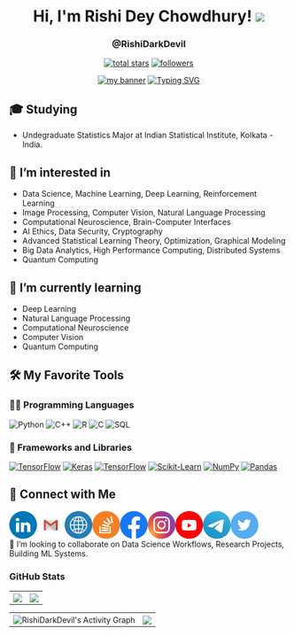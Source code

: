 <h1 align="center">
Hi, I'm Rishi Dey Chowdhury!
  <img src="https://media.giphy.com/media/hvRJCLFzcasrR4ia7z/giphy.gif" width="30"></h1> 
<h3 align="center">@RishiDarkDevil</h3> 

<p align="center">
  <a href="https://github.com/RishiDarkDevil?tab=repositories&sort=stargazers">
    <img alt="total stars" title="Total stars on GitHub" src="https://custom-icon-badges.demolab.com/github/stars/RishiDarkDevil?color=55960c&style=for-the-badge&labelColor=488207&logo=star"/></a>
  <a href="https://github.com/RishiDarkDevil?tab=followers">
    <img alt="followers" title="Follow me on Github" src="https://custom-icon-badges.demolab.com/github/followers/RishiDarkDevil?color=236ad3&labelColor=1155ba&style=for-the-badge&logo=person-add&label=Follow&logoColor=white"/></a>
</p>

<p align="center">
  <a href="https://rishidarkdevil.github.io/" target="_blank" rel="noreferrer"><img src="https://user-images.githubusercontent.com/52328147/192350589-c7164d50-a563-4405-9ee8-3a8e9efbeacc.png" alt="my banner"></a>
  <a href="https://git.io/typing-svg"><img src="https://readme-typing-svg.demolab.com?font=Fira+Code&pause=1000&center=true&width=435&lines=Machine+Learning;Deep+Learning;Computer+Vision;Natural+Language+Processing;Computational+Neuroscience;Data+Security;Quantum+Computing" alt="Typing SVG" /></a>
</p> 

## 🎓 Studying
  - Undegraduate Statistics Major at Indian Statistical Institute, Kolkata - India.
## 👀 I’m interested in
  - Data Science, Machine Learning, Deep Learning, Reinforcement Learning 
  - Image Processing, Computer Vision, Natural Language Processing
  - Computational Neuroscience, Brain-Computer Interfaces
  - AI Ethics, Data Security, Cryptography  
  - Advanced Statistical Learning Theory, Optimization, Graphical Modeling
  - Big Data Analytics, High Performance Computing, Distributed Systems
  - Quantum Computing
## 🌱 I’m currently learning 
  - Deep Learning
  - Natural Language Processing
  - Computational Neuroscience
  - Computer Vision
  - Quantum Computing

## 🛠️ My Favorite Tools

### 👨‍💻 Programming Languages

<p>
<img alt="Python" src="https://img.shields.io/badge/Python%20-%2314354C.svg?logo=python&logoColor=white">
<img alt="C++" src="https://img.shields.io/badge/C++%20-%2300599C.svg?logo=c%2B%2B&logoColor=white">
<img alt="R" src="https://img.shields.io/badge/R%20-%2300599C.svg?logo=R&logoColor=white">
<img alt="C" src="https://img.shields.io/badge/C%20-%232370ED.svg?logo=c&logoColor=white">
<img alt="SQL" src="https://img.shields.io/badge/SQL%20-%23025E8C.svg?logo=amazon-dynamodb&logoColor=white">

### 🧰 Frameworks and Libraries

<p>
    <a href="#"><img alt="TensorFlow" src="https://img.shields.io/badge/PyTorch%20-%23DC143C.svg?logo=PyTorch&logoColor=white"></a>
    <a href="#"><img alt="Keras" src="https://img.shields.io/badge/Keras%20-%23D00000.svg?logo=Keras&logoColor=white"></a>
    <a href="#"><img alt="TensorFlow" src="https://img.shields.io/badge/TensorFlow%20-%23FF6F00.svg?logo=TensorFlow&logoColor=white"></a>
    <a href="#"><img alt="Scikit-Learn" src="https://img.shields.io/badge/scikitlearn%20-%23C2DFFF.svg?logo=scikit-learn&logoColor=blue"></a>
    <a href="#"><img alt="NumPy" src="https://img.shields.io/badge/Numpy%20-%23013243.svg?logo=numpy&logoColor=white"></a>
    <a href="#"><img alt="Pandas" src="https://img.shields.io/badge/Pandas%20-%23150458.svg?logo=pandas&logoColor=white"></a>
</p>

## 🤝 Connect with Me

<a href="https://www.linkedin.com/in/rishi-dey-chowdhury/"><img align="left" src="https://raw.githubusercontent.com/RishiDarkDevil/RishiDarkDevil/main/SVG/Color/LinkedIN.svg" alt="Rishi Dey Chowdhury | LinkedIn" width="50px"/></a>
<a href="mailto: rishi8001100192@gmail.com"><img align="left" src="https://raw.githubusercontent.com/RishiDarkDevil/RishiDarkDevil/main/SVG/Color/Gmail.svg" alt="Rishi Dey Chowdhury | Gmail" width="50px"/></a>
<a href="https://rishidarkdevil.github.io/"><img align="left" src="https://raw.githubusercontent.com/RishiDarkDevil/RishiDarkDevil/main/SVG/Color/WWW.svg" alt="Rishi Dey Chowdhury | Website" width="50px"/></a>
<a href="https://stackoverflow.com/users/15240549/rishi-dey-chowdhury"><img align="left" src="https://raw.githubusercontent.com/RishiDarkDevil/RishiDarkDevil/main/SVG/Color/Stackoverflow.svg" alt="Rishi Dey Chowdhury | StackOverflow" width="50px"/></a>
<a href="https://www.facebook.com/rishi.deychowdhury/"><img align="left" src="https://raw.githubusercontent.com/RishiDarkDevil/RishiDarkDevil/main/SVG/Color/Facebook.svg" alt="Rishi Dey Chowdhury | Facebook" width="50px"/></a>
<a href="https://www.instagram.com/rishidarkdevil/"><img align="left" src="https://raw.githubusercontent.com/RishiDarkDevil/RishiDarkDevil/main/SVG/Color/Instagram.svg" alt="Rishi Dey Chowdhury | Instagram" width="50px"/></a>
<a href="https://www.youtube.com/channel/UCiOcFWpy2TxZE8hXK4dQ-Wg"><img align="left" src="https://raw.githubusercontent.com/RishiDarkDevil/RishiDarkDevil/main/SVG/Color/Youtube.svg" alt="Rishi Dey Chowdhury | YouTube" width="50px"/></a>
<a href="https://t.me/RishiDarkDevil"><img align="left" src="https://raw.githubusercontent.com/RishiDarkDevil/RishiDarkDevil/main/SVG/Color/Telegram.svg" alt="Rishi Dey Chowdhury | Telegram" width="50px"/></a>
<a href="https://twitter.com/rishidarkdevil"><img align="left" src="https://raw.githubusercontent.com/RishiDarkDevil/RishiDarkDevil/main/SVG/Color/Twitter.svg" alt="Rishi Dey Chowdhury | Twitter" width="50px"/></a>
</br></br></br>
💞️ I’m looking to collaborate on Data Science Workflows, Research Projects, Building ML Systems.

### GitHub Stats
<table class="center" style="width:100%;">
  <tr>
    <td align="center">
  <img align="center" src="https://github-readme-stats.vercel.app/api?username=rishidarkdevil&count_private=true&show_icons=true&theme=algolia&hide_border=true" />
    </td>
    <td align="center">
  <img align="center" src="http://github-readme-streak-stats.herokuapp.com/?user=RishiDarkDevil&theme=radical&date_format=M%20j%5B%2C%20Y%5D&ring=ff3068&fire=ff3068&sideNums=ff3068">
</td>
  </tr>
</table>

<table class="center" style="width:100%;">
  <tr>
    <td align="center">
<img align="center" alt="RishiDarkDevil's Activity Graph" src="https://denvercoder1-activity-graph.herokuapp.com/graph/?username=RishiDarkDevil&bg_color=1F222E&color=F8D866&line=F85D7F&point=FFFFFF&hide_border=true" />
    </td>
    <td align="center">
  <img align="center" src="https://github-readme-stats.vercel.app/api/top-langs/?username=rishidarkdevil&hide=html&langs_count=10&theme=algolia&hide_border=true" />
</td>
  </tr>
</table>

<!---
RishiDarkDevil/RishiDarkDevil is a ✨ special ✨ repository because its `README.md` (this file) appears on your GitHub profile.
You can click the Preview link to take a look at your changes.
--->
